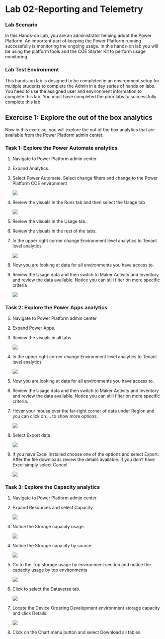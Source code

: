 # Lab 02-Reporting and Telemetry

### Lab Scenario

In this Hands-on Lab, you are an administrator helping adopt the Power Platform.
An important part of keeping the Power Platform running successfully is monitoring the ongoing usage. 
In this hands-on lab you will be using the platform tools and the COE Starter Kit to perform usage 
monitoring

### Lab Test Environment

This hands-on lab is designed to be completed in an environment setup for multiple students to complete 
the Admin in a day series of hands on labs.
You need to use the assigned user and environment information to complete this lab. You must have 
completed the prior labs to successfully complete this lab

## Exercise 1: Explore the out of the box analytics

Now in this exercise, you will explore the out of the box analytics that are available from the Power 
Platform admin center.

### Task 1: Explore the Power Automate analytics

1. Navigate to Power Platform admin center
2. Expand Analytics.
3. Select Power Automate. Select change filters and change to the Power Platform COE environment

    ![](images/L02-1.png)

4. Review the visuals in the Runs tab and then select the Usage tab

    ![](images/L02-2.png)
    
5. Review the visuals in the Usage tab.
6. Review the visuals in the rest of the tabs.
7. In the upper right corner change Environment level analytics to Tenant level analytics

     ![](images/L02-3.png)
     
8. Now you are looking at data for all environments you have access to.
9. Review the Usage data and then switch to Maker Activity and Inventory and review the data available. Notice you can still filter on more specific criteria

     ![](images/L02-4.png)
     
### Task 2: Explore the Power Apps analytics

1. Navigate to Power Platform admin center
2. Expand Power Apps.
3. Review the visuals in all tabs.

    ![](images/L02-5.png)
    
4. In the upper right corner change Environment level analytics to Tenant level analytics

    ![](images/L02-6.png)
    
5. Now you are looking at data for all environments you have access to.
6. Review the Usage data and then switch to Maker Activity and Inventory and review the data available. Notice you can still filter on more specific criteria.
7. Hover your mouse over the far-right corner of data under Region and you can click on … to show more options.

    ![](images/L02-7.png)
    
8. Select Export data

    ![](images/L02-8.png)
    
9. If you have Excel installed choose one of the options and select Export. After the file downloads review the details available. If you don’t have Excel simply select Cancel

    ![](images/L02-9.png)
    
### Task 3: Explore the Capacity analytics

1. Navigate to Power Platform admin center
2. Expand Resources and select Capacity.

    ![](images/L02-10.png)
    
3. Notice the Storage capacity usage.

    ![](images/L02-11.png)
    
1. Notice the Storage capacity by source.

    ![](images/L02-12.png)
    
1. Go to the Top storage usage by environment section and notice the capacity usage by top environments

    ![](images/L02-13.png)
    
1. Click to select the Dataverse tab.

    ![](images/L02-14.png)
    
1. Locate the Device Ordering Development environment storage capacity and click Details.

    ![](images/L02-15.png)
    
1. Click on the Chart menu button and select Download all tables.
